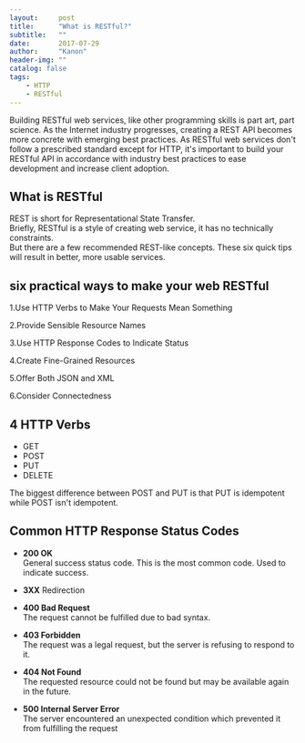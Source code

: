 ```yaml
---
layout:     post
title:      "What is RESTful?"
subtitle:   ""
date:       2017-07-29
author:     "Kanon"
header-img: ""
catalog: false
tags:
    - HTTP
    - RESTful
---
```


Building RESTful web services, like other programming skills is part art, part science. As the Internet industry progresses, creating a REST API becomes more concrete with emerging best practices. As RESTful web services don't follow a prescribed standard except for HTTP, it's important to build your RESTful API in accordance with industry best practices to ease development and increase client adoption.

## What is RESTful
REST is short for Representational State Transfer.   
Briefly, RESTful is a style of creating web service, it has no technically constraints.  
But there  are a few recommended REST-like concepts. These six quick tips will result in better, more usable services.

## six practical ways to make your web RESTful
1.Use HTTP Verbs to Make Your Requests Mean Something

2.Provide Sensible Resource Names

3.Use HTTP Response Codes to Indicate Status

4.Create Fine-Grained Resources

5.Offer Both JSON and XML

6.Consider Connectedness

## 4 HTTP Verbs
- GET
- POST
- PUT
- DELETE

The biggest difference between POST and PUT is that PUT is idempotent while POST isn't idempotent.

## Common HTTP Response Status Codes
- **200 OK**<br>
General success status code. This is the most common code. Used to indicate success.

- **3XX**
Redirection

- **400 Bad Request**<br>
The request cannot be fulfilled due to bad syntax.

- **403 Forbidden**<br>
The request was a legal request, but the server is refusing to respond to it. 

- **404 Not Found**<br>
The requested resource could not be found but may be available again in the future. 

- **500 Internal Server Error**<br>
The server encountered an unexpected condition which prevented it from fulfilling the request
